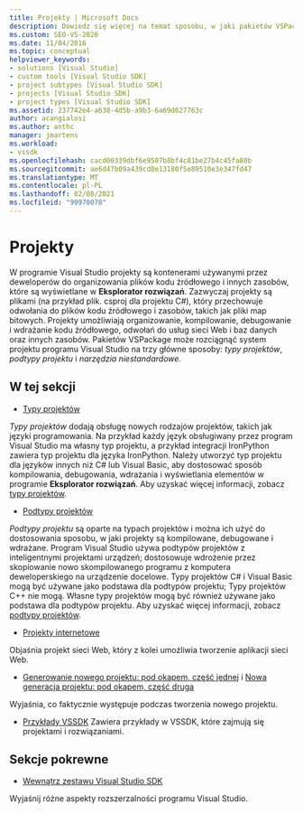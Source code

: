 ```yaml
---
title: Projekty | Microsoft Docs
description: Dowiedz się więcej na temat sposobu, w jaki pakietów VSPackage może zwiększyć system projektu programu Visual Studio, w tym typy projektów, podtypy projektów i narzędzia niestandardowe.
ms.custom: SEO-VS-2020
ms.date: 11/04/2016
ms.topic: conceptual
helpviewer_keywords:
- solutions [Visual Studio]
- custom tools [Visual Studio SDK]
- project subtypes [Visual Studio SDK]
- projects [Visual Studio SDK]
- project types [Visual Studio SDK]
ms.assetid: 237742e4-a638-4d5b-a9b3-6a69d627763c
author: acangialosi
ms.author: anthc
manager: jmartens
ms.workload:
- vssdk
ms.openlocfilehash: cacd00339dbf6e9507b8bf4c81be27b4c45fa80b
ms.sourcegitcommit: ae6d47b09a439cd0e13180f5e89510e3e347fd47
ms.translationtype: MT
ms.contentlocale: pl-PL
ms.lasthandoff: 02/08/2021
ms.locfileid: "99970078"
---
```

# <a name="projects"></a>Projekty
W programie Visual Studio projekty są kontenerami używanymi przez deweloperów do organizowania plików kodu źródłowego i innych zasobów, które są wyświetlane w **Eksplorator rozwiązań**. Zazwyczaj projekty są plikami (na przykład plik. csproj dla projektu C#), który przechowuje odwołania do plików kodu źródłowego i zasobów, takich jak pliki map bitowych. Projekty umożliwiają organizowanie, kompilowanie, debugowanie i wdrażanie kodu źródłowego, odwołań do usług sieci Web i baz danych oraz innych zasobów. Pakietów VSPackage może rozciągnąć system projektu programu Visual Studio na trzy główne sposoby: *typy projektów*, *podtypy projektu* i *narzędzia niestandardowe*.

## <a name="in-this-section"></a>W tej sekcji
- [Typy projektów](../../extensibility/internals/project-types.md)

 *Typy projektów* dodają obsługę nowych rodzajów projektów, takich jak języki programowania. Na przykład każdy język obsługiwany przez program Visual Studio ma własny typ projektu, a przykład integracji IronPython zawiera typ projektu dla języka IronPython. Należy utworzyć typ projektu dla języków innych niż C# lub Visual Basic, aby dostosować sposób kompilowania, debugowania, wdrażania i wyświetlania elementów w programie **Eksplorator rozwiązań**. Aby uzyskać więcej informacji, zobacz [typy projektów](../../extensibility/internals/project-types.md).

- [Podtypy projektów](../../extensibility/internals/project-subtypes.md)

 *Podtypy projektu* są oparte na typach projektów i można ich użyć do dostosowania sposobu, w jaki projekty są kompilowane, debugowane i wdrażane. Program Visual Studio używa podtypów projektów z inteligentnymi projektami urządzeń; dostosowuje wdrożenie przez skopiowanie nowo skompilowanego programu z komputera deweloperskiego na urządzenie docelowe. Typy projektów C# i Visual Basic mogą być używane jako podstawa dla podtypów projektu; Typy projektów C++ nie mogą. Własne typy projektów mogą być również używane jako podstawa dla podtypów projektu. Aby uzyskać więcej informacji, zobacz [podtypy projektów](../../extensibility/internals/project-subtypes.md).

- [Projekty internetowe](../../extensibility/internals/web-projects.md)

 Objaśnia projekt sieci Web, który z kolei umożliwia tworzenie aplikacji sieci Web.

- [Generowanie nowego projektu: pod okapem, część jednej](../../extensibility/internals/new-project-generation-under-the-hood-part-one.md) i [Nowa generacja projektu: pod okapem, część druga](../../extensibility/internals/new-project-generation-under-the-hood-part-two.md)

 Wyjaśnia, co faktycznie występuje podczas tworzenia nowego projektu.

- [Przykłady VSSDK](https://github.com/Microsoft/VSSDK-Extensibility-Samples) Zawiera przykłady w VSSDK, które zajmują się projektami i rozwiązaniami.

## <a name="related-sections"></a>Sekcje pokrewne
- [Wewnątrz zestawu Visual Studio SDK](../../extensibility/internals/inside-the-visual-studio-sdk.md)

 Wyjaśnij różne aspekty rozszerzalności programu Visual Studio.
